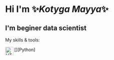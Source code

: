 # Hi I'm :sparkles:_**Kotyga Mayya**_:sparkles:
## I'm beginer data scientist

My skills & tools:

[<img align="left" alt="HTML5" width="26px" src="https://www.freepngimg.com/thumb/android/72537-icons-python-programming-computer-social-tutorial.png" />][Python]